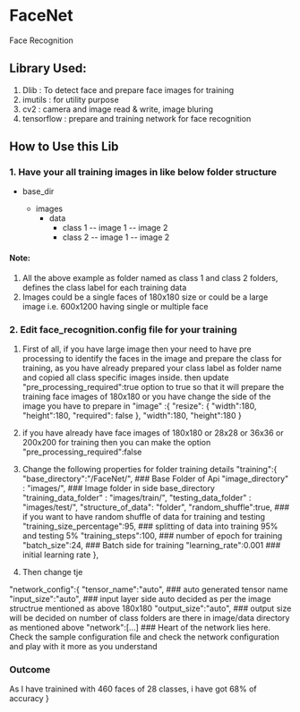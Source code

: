 # FaceNet
Face Recognition 

## Library Used:
1. Dlib : To detect face and prepare face images for training
2. imutils : for utility purpose
3. cv2 : camera and image read & write, image bluring
4. tensorflow : prepare and training network for face recognition

## How to Use this Lib
### 1. Have your all training images in like below folder structure
   - base_dir <facenet>
      - images
        - data
          - class 1
              -- image 1
              -- image 2
          - class 2
              -- image 1
              -- image 2
  
  #### Note: 
  1. All the above example as folder named as class 1 and class 2 folders, defines the class label for each training data
  2. Images could be a single faces of 180x180 size or could be a large image i.e. 600x1200 having single or multiple face
 
 ### 2. Edit face_recognition.config file for your training
1. First of all, if you have large image then your need to have pre processing to identify the faces in the image and prepare the class for training, as you have already prepared your class label as folder name and copied all class specific images inside.
 then update "pre_processing_required":true option to true so that it will prepare the training face images of 180x180 or you have change the side of the image you have to prepare in 
 "image" :{
    "resize": {
      "width":180,
      "height":180,
      "required": false
    },
    "width":180,
    "height":180
  }
  
2. if you have already have face images of 180x180 or 28x28 or 36x36 or 200x200 for training then you can make the option
  "pre_processing_required":false
  
3.  Change the following properties for folder training details
"training":{
    "base_directory":"/FaceNet/",   ### Base Folder of Api
    "image_directory" : "images/",  ### Image folder in side base_directory
    "training_data_folder" : "images/train/", 
    "testing_data_folder" : "images/test/",
    "structure_of_data": "folder",
    "random_shuffle":true,  ### if you want to have random shuffle of data for training and testing
    "training_size_percentage":95, ### splitting of data into training 95% and testing 5%
    "training_steps":100, ### number of epoch for training 
    "batch_size":24, ### Batch side for training
    "learning_rate":0.001 ### initial learning rate
  },
  
 4. Then change tje 
 
  "network_config":{
    "tensor_name":"auto", ### auto generated tensor name
    "input_size":"auto", ### input layer side auto decided as per the image structrue mentioned as above 180x180
    "output_size":"auto", ### output size will be decided on number of class folders are there in image/data directory as mentioned above
    "network":[...] ### Heart of the network lies here. Check the sample configuration file and check the network configuration and play with it more as you understand 
    
### Outcome
As I have trainined with 460 faces of 28 classes, i have got 68% of accuracy 
    }


